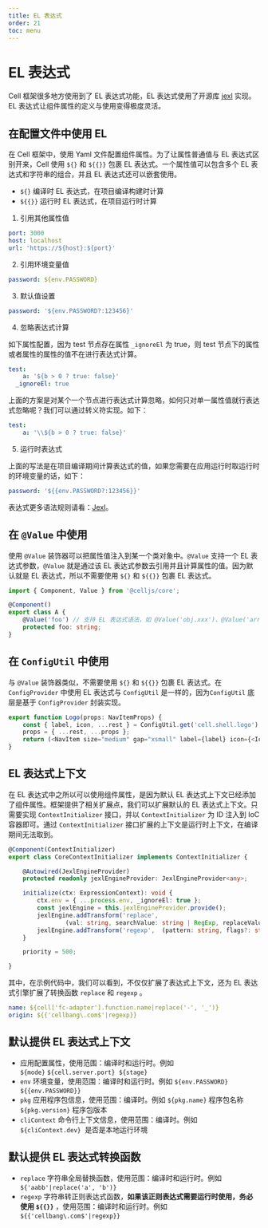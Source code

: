 ```yaml
---
title: EL 表达式
order: 21
toc: menu
---
```


# EL 表达式

Cell 框架很多地方使用到了 EL 表达式功能，EL 表达式使用了开源库 [jexl](https://www.npmjs.com/package/jexl) 实现。EL 表达式让组件属性的定义与使用变得极度灵活。


## 在配置文件中使用 EL 


在 Cell 框架中，使用 Yaml 文件配置组件属性。为了让属性普通值与 EL 表达式区别开来，Cell 使用 `${}` 和 `${{}}` 包裹 EL 表达式。一个属性值可以包含多个 EL 表达式和字符串的组合，并且 EL 表达式还可以嵌套使用。

- `${}` 编译时 EL 表达式，在项目编译构建时计算
- `${{}}` 运行时 EL 表达式，在项目运行时计算



1. 引用其他属性值
```yaml
port: 3000
host: localhost
url: 'https://${host}:${port}'

```


2. 引用环境变量值
```yaml
password: ${env.PASSWORD}
```


3. 默认值设置
```yaml
password: '${env.PASSWORD?:123456}'
```

4. 忽略表达式计算



如下属性配置，因为 test 节点存在属性 `_ignoreEl` 为 true，则 test 节点下的属性或者属性的属性的值不在进行表达式计算。
```yaml
test:
	a: '${b > 0 ? true: false}'
  _ignoreEl: true 
```
上面的方案是对某个一个节点进行表达式计算忽略，如何只对单一属性值就行表达式忽略呢？我们可以通过转义符实现。如下：
```yaml
test:
	a: '\\${b > 0 ? true: false}'

```


5. 运行时表达式



上面的写法是在项目编译期间计算表达式的值，如果您需要在应用运行时取运行时的环境变量的话，如下：
```yaml
password: '${{env.PASSWORD?:123456}}'
```
表达式更多语法规则请看：[Jexl](https://github.com/TomFrost/jexl#jexl-)。
## 在 `@Value` 中使用


使用 `@Value` 装饰器可以把属性值注入到某一个类对象中。`@Value` 支持一个 EL 表达式参数，`@Value` 就是通过该 EL 表达式参数去引用并且计算属性的值。因为默认就是 EL 表达式，所以不需要使用 `${}` 和 `${{}}` 包裹 EL 表达式。


```typescript
import { Component, Value } from '@celljs/core';

@Component()
export class A {
    @Value('foo') // 支持 EL 表达式语法，如 @Value('obj.xxx')、@Value('arr[1]') 等等
    protected foo: string;
}
```


## 在 `ConfigUtil` 中使用


与 `@Value` 装饰器类似，不需要使用 `${}` 和 `${{}}` 包裹 EL 表达式。在 `ConfigProvider` 中使用 EL 表达式与 `ConfigUtil` 是一样的，因为`ConfigUtil` 底层是基于 `ConfigProvider` 封装实现。


```typescript
export function Logo(props: NavItemProps) {
    const { label, icon, ...rest } = ConfigUtil.get('cell.shell.logo');
    props = { ...rest, ...props };
    return (<NavItem size="medium" gap="xsmall" label={label} icon={<Icon icon={icon}/>} hoverIndicator={false} activatable={false} {...props}/>);
}
```


## EL 表达式上下文


在 EL 表达式中之所以可以使用组件属性，是因为默认 EL 表达式上下文已经添加了组件属性。框架提供了相关扩展点，我们可以扩展默认的 EL 表达式上下文。只需要实现 `ContextInitializer` 接口，并以 `ContextInitializer` 为 ID 注入到 IoC 容器即可。通过 `ContextInitializer` 接口扩展的上下文是运行时上下文，在编译期间无法取到。


```typescript
@Component(ContextInitializer)
export class CoreContextInitializer implements ContextInitializer {

    @Autowired(JexlEngineProvider)
    protected readonly jexlEngineProvider: JexlEngineProvider<any>;

    initialize(ctx: ExpressionContext): void {
        ctx.env = { ...process.env, _ignoreEl: true };
        const jexlEngine = this.jexlEngineProvider.provide();
        jexlEngine.addTransform('replace',
                (val: string, searchValue: string | RegExp, replaceValue: string) => val && val.replace(new RegExp(searchValue, 'g'), replaceValue));
        jexlEngine.addTransform('regexp',  (pattern: string, flags?: string) => new RegExp(pattern, flags));
    }

    priority = 500;

}
```
其中，在示例代码中，我们可以看到，不仅仅扩展了表达式上下文，还为 EL 表达式引擎扩展了转换函数 `replace` 和 `regexp` 。
```yaml
name: ${cell['fc-adapter'].function.name|replace('-', '_')}
origin: ${{'cellbang\.com$'|regexp}}
```


## 默认提供 EL 表达式上下文


- 应用配置属性，使用范围：编译时和运行时。例如 `${mode}` `${cell.server.port}`  `${stage}` 
- `env` 环境变量，使用范围：编译时和运行时。例如 `${env.PASSWORD}`  `${{env.PASSWORD}}` 
- `pkg` 应用程序包信息，使用范围：编译时。例如 `${pkg.name}` 程序包名称 `${pkg.version}` 程序包版本
- `cliContext` 命令行上下文信息，使用范围：编译时。例如 `${cliContext.dev}`  是否是本地运行环境



## 默认提供 EL 表达式转换函数


- `replace` 字符串全局替换函数，使用范围：编译时和运行时。例如 `${'aabb'|replace('a', 'b')}` 
- `regexp` 字符串转正则表达式函数，**如果该正则表达式需要运行时使用，务必使用 `${{}}`** ，使用范围：编译时和运行时。例如 `${{'cellbang\.com$'|regexp}}` 
